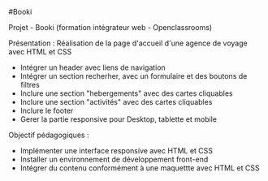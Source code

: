 #Booki

Projet - Booki (formation intégrateur web - Openclassrooms)

Présentation : 
Réalisation de la page d'accueil d'une agence de voyage avec HTML et CSS

 - Intégrer un header avec liens de navigation
 - Intégrer un section recherher, avec un formulaire et des boutons de filtres
 - Inclure une section "hebergements" avec des cartes cliquables
 - Inclure une section "activités" avec des cartes cliquables
 - Inclure le footer
 - Gerer la partie responsive pour Desktop, tablette et mobile

Objectif pédagogiques :

 - Implémenter une interface responsive avec HTML et CSS
 - Installer un environnement de développement front-end
 - Intégrer du contenu conformément à une maquettte avec HTML et CSS
